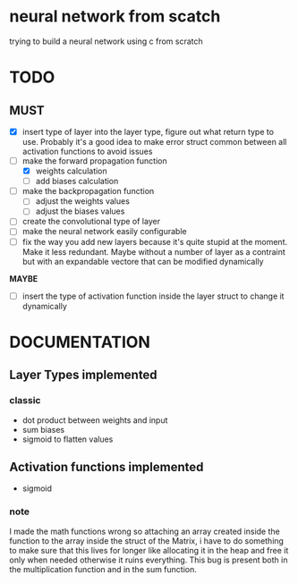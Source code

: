 # neural network from scatch
trying to build a neural network using c from scratch


# TODO
## MUST
- [x] insert type of layer into the layer type, figure out what return type to use. Probably it's a good idea to make error struct common between all activation functions to avoid issues
- [ ] make the forward propagation function
    - [x] weights calculation
    - [ ] add biases calculation
- [ ] make the backpropagation function
    - [ ] adjust the weights values
    - [ ] adjust the biases values
- [ ] create the convolutional type of layer
- [ ] make the neural network easily configurable
- [ ] fix the way you add new layers because it's quite stupid at the moment. Make it less redundant. Maybe without a number of layer as a contraint but with an expandable vectore that can be modified dynamically

**MAYBE**
- [ ] insert the type of activation function inside the layer struct to change it dynamically

# DOCUMENTATION

## Layer Types implemented
### classic
- dot product between weights and input
- sum biases
- sigmoid to flatten values

## Activation functions implemented
- sigmoid




### note
I made the math functions wrong so attaching an array created inside the function to the array inside the struct of the Matrix, i have to do something to make sure that this lives for longer like allocating it in the heap and free it only when needed otherwise it ruins everything. This bug is present both in the multiplication function and in the sum function.

